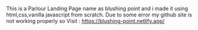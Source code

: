 This is a Parlour Landing Page name as blushing point and i made it using html,css,vanilla javascript from scratch.
Due to some error my github site is not working properly so Visit : https://blushing-point.netlify.app/
